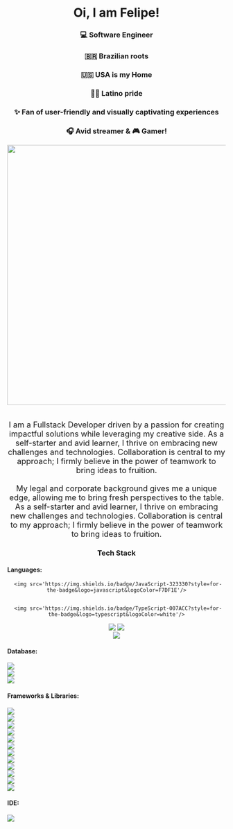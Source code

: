 <h1 align="center"> Oi, I am Felipe!</h1>
<div background-image: url('https://github.com/fliperamos88/fliperamos88/assets/129113618/ca6842ef-6859-44df-b4c5-c6a537465f60')></div>
<div align="center" backgroundI>
     <h3>💻 Software Engineer </h3>  
     <h3>🇧🇷 Brazilian roots </h3>  
     <h3>🇺🇸  USA is my Home</h3>  
     <h3>✌🏼 Latino pride</h3>  
     <h3> ✨ Fan of user-friendly and visually captivating experiences</h3> 
     <h3> 🎧 Avid streamer & 🎮 Gamer!</h3>  

</div>

<div align="center">
   <img src='https://github.com/fliperamos88/fliperamos88/assets/129113618/ca6842ef-6859-44df-b4c5-c6a537465f60' width=600 style="border-radius:50"/>
</div>   <br>



<p style="text-align: center; font-size: large">I am a Fullstack Developer driven by a passion for creating impactful solutions while leveraging my creative side. As a self-starter and avid learner, I thrive on embracing new challenges and technologies. Collaboration is central to my approach; I firmly believe in the power of teamwork to bring ideas to fruition. <br><br>
My legal and corporate background gives me a unique edge, allowing me to bring fresh perspectives to the table. As a self-starter and avid learner, I thrive on embracing new challenges and technologies. Collaboration is central to my approach; I firmly believe in the power of teamwork to bring ideas to fruition. 

</p>

<h3 align="center"> Tech Stack</h1>
<div>
     
</div>

<h4>Languages:</h4>
<div align='center'>

     <img src='https://img.shields.io/badge/JavaScript-323330?style=for-the-badge&logo=javascript&logoColor=F7DF1E'/>


     <img src='https://img.shields.io/badge/TypeScript-007ACC?style=for-the-badge&logo=typescript&logoColor=white'/>

<div class='python' style="display: inline">
     <img src='https://img.shields.io/badge/Python-FFD43B?style=for-the-badge&logo=python&logoColor=blue'/>
</div>
<div class='html5' style="display: inline">
     <img src='https://img.shields.io/badge/HTML5-E34F26?style=for-the-badge&logo=html5&logoColor=white'/>
</div>
<div class='css'>
     <img src='https://img.shields.io/badge/CSS3-1572B6?style=for-the-badge&logo=css3&logoColor=white'/>
</div>
 </div>
<h4>Database:</h4>
<div class='postgresql'>
     <img src='https://img.shields.io/badge/PostgreSQL-316192?style=for-the-badge&logo=postgresql&logoColor=white'/>
</div>
<div class='sequelize'>
     <img src='https://img.shields.io/badge/Sequelize-52B0E7?style=for-the-badge&logo=Sequelize&logoColor=white'/>
</div>
<div class='mongodb'>
     <img src='https://img.shields.io/badge/MongoDB-4EA94B?style=for-the-badge&logo=mongodb&logoColor=white'/>
</div>
<h4>Frameworks & Libraries:</h4>
<div class='nodejs'>
     <img src='https://img.shields.io/badge/Node%20js-339933?style=for-the-badge&logo=nodedotjs&logoColor=white'/>
</div>
<div class='expressjs'>
      <img src='https://img.shields.io/badge/Express%20js-000000?style=for-the-badge&logo=express&logoColor=white'/>
</div>
<div class='nextjs'>
     <img src='https://img.shields.io/badge/next%20js-000000?style=for-the-badge&logo=nextdotjs&logoColor=white'/>
</div>
<div class='react'>
     <img src='https://img.shields.io/badge/React-20232A?style=for-the-badge&logo=react&logoColor=61DAFB'/>
</div>
<div class='jquery'>
     <img src='https://img.shields.io/badge/jQuery-0769AD?style=for-the-badge&logo=jquery&logoColor=white'/>
</div>
<div class='flask'>
     <img src='https://img.shields.io/badge/Flask-000000?style=for-the-          badge&logo=flask&logoColor=white'/>
</div>
<div class='django'>
     <img src='https://img.shields.io/badge/Django-092E20?style=for-the-badge&logo=django&logoColor=green'/>
</div>
<div class='jasmine'>
     <img src='https://img.shields.io/badge/Jasmine-8A4182?style=for-the-badge&logo=Jasmine&logoColor=white'/>
</div>
<div class='jest'>
     <img src='https://img.shields.io/badge/Jest-C21325?style=for-the-badge&logo=jest&logoColor=white'/>
</div>

<div class='tailwind'>
     <img src='https://img.shields.io/badge/Tailwind_CSS-38B2AC?style=for-the-badge&logo=tailwind-css&logoColor=white'/>
</div>
<div class='bootstrap'>
     <img src='https://img.shields.io/badge/Bootstrap-563D7C?style=for-the-badge&logo=bootstrap&logoColor=white'/>
</div>
<div class='docker'>
     <img src='https://img.shields.io/badge/Docker-2CA5E0?style=for-the-badge&logo=docker&logoColor=white'/>
</div>
<h4>IDE:</h4>
<div class='vscode'>
     <img src='https://img.shields.io/badge/VSCode-0078D4?style=for-the-badge&logo=visual%20studio%20code&logoColor=white'/>
</div>













